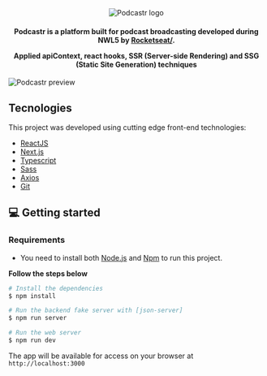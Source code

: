 <div align="center">
  <img src=".github/podcastr-logo.svg" alt="Podcastr logo">
</div>

<h4 align="center">
  Podcastr is a platform built for podcast broadcasting developed during NWL5 by <a href="https://github.com/Rocketseat">Rocketseat/<a>.

  Applied apiContext, react hooks, SSR (Server-side Rendering) and SSG (Static Site Generation) techniques
</h4>

![Podcastr preview](.github/app-preview.png)

## Tecnologies

This project was developed using cutting edge front-end technologies:

- [ReactJS](https://reactjs.org/)
- [Next.js](https://nextjs.org/)
- [Typescript](https://www.typescriptlang.org/)
- [Sass](https://sass-lang.com/)
- [Axios](https://axios-http.com/ptbr/docs/intro)
- [Git](https://git-scm.com/downloads)
<!-- 
React: uma biblioteca JavaScript de código aberto com foco em criar interfaces de usuário (frontend) em páginas web. É mantido pelo Facebook, Instagram, outras empresas e uma comunidade de desenvolvedores individuais. É utilizado nos sites da Netflix, Imgur, Feedly, Airbnb, SeatGeek, HelloSign, Walmart e outros;

Next.js: um framework de desenvolvimento web front-end que adiciona novas funcionalidades ao React, como SSR (Server-side Rendering) e SSG (Static Site Generation). Utilizamos esta ferramenta pensando na otimização de performance e uma melhor indexação em mecanismos de busca (SEO - Search Engine Optimization).

TypeScript: um super conjunto da linguagem JavaScript que fornece classes, interfaces e tipagem estática opcional. Utilizado em conjunto com React no frontend web;

Sass: um pré-processador CSS que estende a sintaxe do CSS convencional, nos dando um controle mais profissional e dinâmico às folhas de estilo (stylesheets);

Axios: é um cliente HTTP baseado em Promises para fazer requisições.

Git: o sistema de controle de versão distribuído de código aberto mais utilizado;

Visual Studio Code: um editor de código-fonte desenvolvido pela Microsoft para Windows, Linux e macOS, recomendado para o desenvolvimento de aplicações web; -->

## 💻 Getting started

### Requirements

- You need to install both [Node.js](https://nodejs.org/en/download/) and [Npm](https://www.npmjs.com/) to run this project.

**Follow the steps below**

```bash
# Install the dependencies
$ npm install

# Run the backend fake server with [json-server]
$ npm run server

# Run the web server
$ npm run dev
```

The app will be available for access on your browser at `http://localhost:3000`

